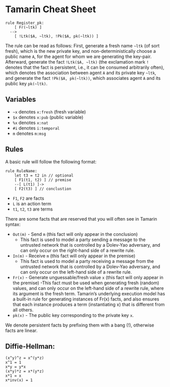# Tamarin Cheat Sheet

```tamarin
rule Register_pk:
    [ Fr(~ltk) ]
  -->
    [ !Ltk($A, ~ltk), !Pk($A, pk(~ltk)) ]
```

The rule can be read as follows:
First, generate a fresh name `~ltk` (of sort fresh), which is the new private key, and non-deterministically choose a public name `A`, for the agent for whom we are generating the key-pair. Afterward, generate the fact `!Ltk($A, ~ltk)` (the exclamation mark `!` denotes that the fact is persistent, i.e., it can be consumed arbitrarily often), which denotes the association between agent `A` and its private key `~ltk`, and generate the fact `!Pk($A, pk(~ltk))`, which associates agent `A` and its public key `pk(~ltk)`.

## Variables
- `~x` denotes `x:fresh` (fresh variable)
- `$x` denotes `x:pub` (public variable)
- `%x` denotes `x:nat`
- `#i` denotes `i:temporal`
- `m` denotes `m:msg`

## Rules
A basic rule will follow the following format:

```tamarin
rule RuleName:
    let t3 = t2 in // optional
    [ F1(t1, t2) ] // premise
    --[ L(t1) ]->
    [ F2(t3) ] // conclustion
```

- `F1`, `F2` are facts
- `L` is an action term
- `t1`, `t2`, `t3` are terms


There are some facts that are reserved that you will often see in Tamarin syntax:
- `Out(m)` - Send `m` (this fact will only appear in the conclusion)
    - This fact is used to model a party sending a message to the untrusted network that is controlled by a Dolev-Yao adversary, and can only occur on the right-hand side of a rewrite rule.
- `In(m)` - Receive `m` (this fact will only appear in the premise)
    - This fact is used to model a party receiving a message from the untrusted network that is controlled by a Dolev-Yao adversary, and can only occur on the left-hand side of a rewrite rule.
- `Fr(x)` - Generate unguessable/fresh value `x` (this fact will only appear in the premise)
    -This fact must be used when generating fresh (random) values, and can only occur on the left-hand side of a rewrite rule, where its argument is the fresh term. Tamarin’s underlying execution model has a built-in rule for generating instances of Fr(x) facts, and also ensures that each instance produces a term (instantiating x) that is different from all others.
- `pk(x)` - The public key corresponding to the private key `x`.


We denote persistent facts by prefixing them with a bang (!), otherwise facts are linear.


## Diffie-Hellman:
```tamarin
(x^y)^z = x^(y*z)
x^1 = 1
x*y = y*x
(x*y)*z = x*(y*z)
x*1 = x
x*inv(x) = 1
```